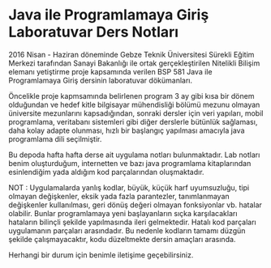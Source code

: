 # Java ile Programlamaya Giriş Laboratuvar Ders Notları

2016 Nisan - Haziran döneminde Gebze Teknik Üniversitesi Sürekli Eğitim Merkezi tarafından Sanayi Bakanlığı ile ortak gerçekleştirilen Nitelikli Bilişim elemanı yetiştirme proje kapsamında verilen BSP 581 Java ile Programlamaya Giriş dersinin laboratuvar dökümanları.

Öncelikle proje kapmsamında belirlenen program 3 ay gibi kısa bir dönem olduğundan ve hedef kitle bilgisayar mühendisliği bölümü mezunu olmayan üniversite mezunlarını kapsadığından, sonraki dersler için veri yapıları, mobil programlama, veritabanı sistemleri gibi diğer derslerle bütünlük sağlaması, daha kolay adapte olunması, hızlı bir başlangıç yapılması amacıyla java programlama dili seçilmiştir.

Bu depoda hafta hafta derse ait uygulama notları bulunmaktadır. Lab notları benim oluşturduğum, internetten ve bazı java programlama kitaplarından esinlendiğim yada aldığım kod parçalarından oluşmaktadır.

NOT : Uygulamalarda yanlış kodlar, büyük, küçük harf uyumsuzluğu, tipi olmayan değişkenler, eksik yada fazla parantezler, tanımlanmayan değişkenler kullanılması, geri dönüş değeri olmayan fonksiyonlar vb. hatalar olabilir. Bunlar programlamaya yeni başlayanların sıçka karşılacakları hataların bilinçli şekilde yapılmasında ileri gelmektedir. Hatalı kod parçaları uygulamanın parçaları arasındadır. Bu nedenle kodların tamamı düzgün şekilde çalışmayacaktır, kodu düzeltmekte dersin amaçları arasında. 

Herhangi bir durum için benimle iletişime geçebilirsiniz.


